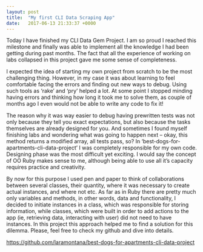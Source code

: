 ```yaml
---
layout: post
title:  "My first CLI Data Scraping App"
date:   2017-06-13 21:33:37 +0000
---
```



Today I have finished my CLI Data Gem Project. I am so proud I reached this milestone and finally was able to implement all the knowledge I had been getting during past months. The fact that all the experience of working on labs collapsed in this project gave me some sense of completeness. 

I expected the idea of starting my own project from scratch to be the most challenging thing. However, in my case it was about learning to feel comfortable facing the errors and finding out new ways to debug. Using such tools as ‘rake’ and ‘pry’ helped a lot. At some point I stopped minding having errors and thinking how long it took me to solve them, as couple of months ago I even would not be able to write any code to fix it! 

The reason why it was way easier to debug having prewritten tests was not only because they tell you exact expectations, but also because the tasks themselves are already designed for you. And sometimes I found myself finishing labs and wondering what was going to happen next – okay, this method returns a modified array, all tests pass, so? In ‘best-dogs-for-apartments-cli-data-project’ I was completely responsible for my own code. Designing phase was the most difficult yet exciting. I would say the concept of OO Ruby makes sense to me, although being able to use all it’s capacity requires practice and creativity. 

By now for this purpose I used pen and paper to think of collaborations between several classes, their quantity, where it was necessary to create actual instances, and where not etc. As far as in Ruby there are pretty much only variables and methods, in other words, data and functionality, I decided to initiate instances in a class, which was responsible for storing information, while classes, which were built in order to add actions to the app (ie, retrieving data, interacting with user) did not need to have instances. In this project this approach helped me to find a solution for this dilemma. Please, feel free to check my github and dive into details.

https://github.com/laramontana/best-dogs-for-apartments-cli-data-project

